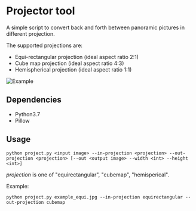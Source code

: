 # Projector tool

A simple script to convert back and forth between panoramic pictures in different projection.

The supported projections are:
- Equi-rectangular projection (ideal aspect ratio 2:1)
- Cube map projection (ideal aspect ratio 4:3)
- Hemispherical projection (ideal aspect ratio 1:1)

![Example](example.jpg?raw=true "Example")

## Dependencies

- Python3.7
- Pillow

## Usage

`python project.py <input image> --in-projection <projection> --out-projection <projection> [--out <output image> --width <int> --height <int>]`

*projection* is one of "equirectangular", "cubemap", "hemisperical".

Example:

`python project.py example_equi.jpg --in-projection equirectangular --out-projection cubemap`
